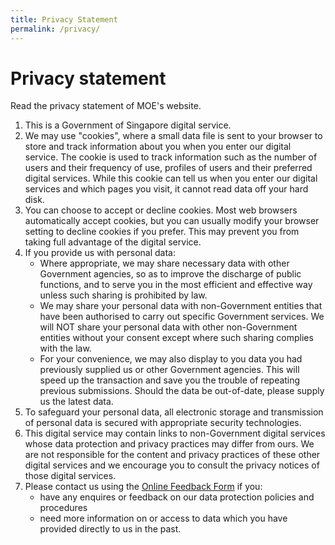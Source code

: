 ```yaml
---
title: Privacy Statement
permalink: /privacy/
---
```

Privacy statement
=================

Read the privacy statement of MOE's website.

1.  This is a Government of Singapore digital service.
2.  We may use "cookies", where a small data file is sent to your browser to store and track information about you when you enter our digital service. The cookie is used to track information such as the number of users and their frequency of use, profiles of users and their preferred digital services. While this cookie can tell us when you enter our digital services and which pages you visit, it cannot read data off your hard disk.
3.  You can choose to accept or decline cookies. Most web browsers automatically accept cookies, but you can usually modify your browser setting to decline cookies if you prefer. This may prevent you from taking full advantage of the digital service.
4.  If you provide us with personal data:
    *   Where appropriate, we may share necessary data with other Government agencies, so as to improve the discharge of public functions, and to serve you in the most efficient and effective way unless such sharing is prohibited by law.
    *   We may share your personal data with non-Government entities that have been authorised to carry out specific Government services. We will NOT share your personal data with other non-Government entities without your consent except where such sharing complies with the law.
    *   For your convenience, we may also display to you data you had previously supplied us or other Government agencies. This will speed up the transaction and save you the trouble of repeating previous submissions. Should the data be out-of-date, please supply us the latest data.
5.  To safeguard your personal data, all electronic storage and transmission of personal data is secured with appropriate security technologies.
6.  This digital service may contain links to non-Government digital services whose data protection and privacy practices may differ from ours. We are not responsible for the content and privacy practices of these other digital services and we encourage you to consult the privacy notices of those digital services.
7.  Please contact us using the [Online Feedback Form](http://www.moe.gov.sg/feedback/) if you:
    *   have any enquires or feedback on our data protection policies and procedures
    *   need more information on or access to data which you have provided directly to us in the past.